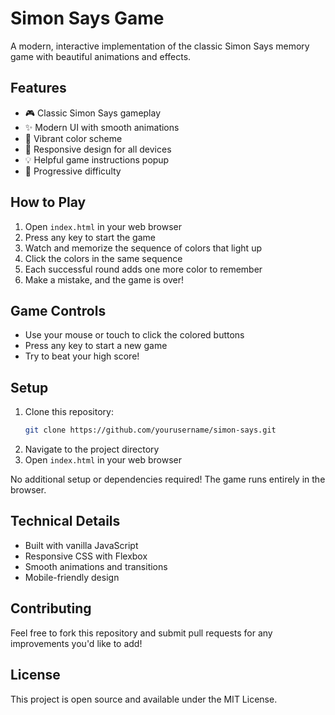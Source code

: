 # Simon Says Game

A modern, interactive implementation of the classic Simon Says memory game with beautiful animations and effects.

## Features

- 🎮 Classic Simon Says gameplay
- ✨ Modern UI with smooth animations
- 🎨 Vibrant color scheme
- 📱 Responsive design for all devices
- 💡 Helpful game instructions popup
- 🎯 Progressive difficulty

## How to Play

1. Open `index.html` in your web browser
2. Press any key to start the game
3. Watch and memorize the sequence of colors that light up
4. Click the colors in the same sequence
5. Each successful round adds one more color to remember
6. Make a mistake, and the game is over!

## Game Controls

- Use your mouse or touch to click the colored buttons
- Press any key to start a new game
- Try to beat your high score!

## Setup

1. Clone this repository:
   ```bash
   git clone https://github.com/yourusername/simon-says.git
   ```
2. Navigate to the project directory
3. Open `index.html` in your web browser

No additional setup or dependencies required! The game runs entirely in the browser.

## Technical Details

- Built with vanilla JavaScript
- Responsive CSS with Flexbox
- Smooth animations and transitions
- Mobile-friendly design

## Contributing

Feel free to fork this repository and submit pull requests for any improvements you'd like to add!

## License

This project is open source and available under the MIT License. 
